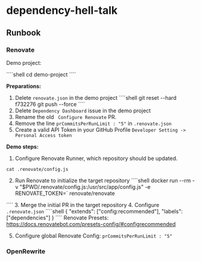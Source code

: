# dependency-hell-talk



## Runbook

### Renovate

Demo project: 

´´´´shell
cd demo-project
´´´´

**Preparations:**

1. Delete `renovate.json` in the demo project 
´´´´shell
git reset --hard f732276
git push --force
´´´´
2. Delete `Dependency Dashboard` issue in the demo project
3. Rename the old ` Configure Renovate` PR.
2. Remove the line `prCommitsPerRunLimit : "5"` in `.renovate.json`
3. Create a valid API Token in your GitHub Profile `Developer Setting -> Personal Access token`


**Demo steps:**
1. Configure Renovate Runner, which repository should be updated.
````shell
cat .renovate/config.js
````
2. Run Renovate to initialize the target repository
´´´´shell
docker run --rm -v "$PWD/.renovate/config.js:/usr/src/app/config.js" -e RENOVATE_TOKEN=´<yourgithubapitoken> renovate/renovate

´´´´
3. Merge the initial PR in the target repository
4. Configure `.renovate.json`
´´´´shell
{
  "extends": ["config:recommended"],
  "labels": ["dependencies"]
}
´´´´
Renovate Presets: https://docs.renovatebot.com/presets-config/#configrecommended


5. Configure global Renovate Config: `prCommitsPerRunLimit : "5"`


### OpenRewrite